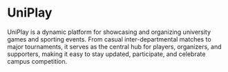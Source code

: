 # UniPlay
UniPlay is a dynamic platform for showcasing and organizing university games and sporting events. From casual inter-departmental matches to major tournaments, it serves as the central hub for players, organizers, and supporters, making it easy to stay updated, participate, and celebrate campus competition.

